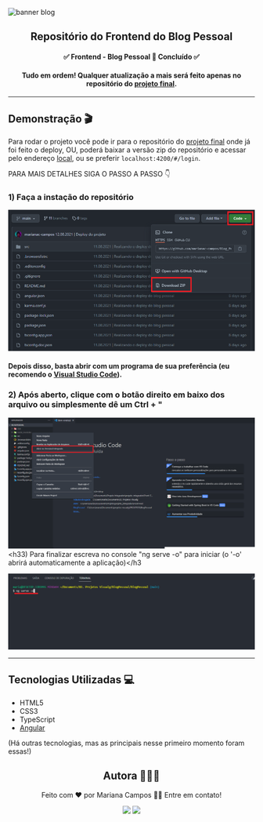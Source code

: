 ![banner blog](https://i.imgur.com/N69z6KK.png)

<h2 align="center">Repositório do Frontend do Blog Pessoal</h2>

<h4 align="center"> ✅ Frontend - Blog Pessoal 📝 Concluído ✅ </h4>
<h4 align="center"> Tudo em ordem! Qualquer atualização a mais será feito apenas no repositório do <a href="https://github.com/marianac-campos/Blog_Pessoal.v3">projeto final</a>.</h4>

----

## Demonstração 🎬 
Para rodar o projeto você pode ir para o repositório do [projeto final](https://github.com/marianac-campos/Blog_Pessoal.v3) onde já foi feito o deploy, OU, poderá baixar a versão zip do repositório e acessar pelo endereço [local](localhost:4200/#/login), ou se preferir `localhost:4200/#/login`.

PARA MAIS DETALHES SIGA O PASSO A PASSO 👇

<h3>1) Faça a instação do repositório</h3>

![passoInstalacao](assets/passoInstalacao.png)
<h4>Depois disso, basta abrir com um programa de sua preferência (eu recomendo o <a href="https://code.visualstudio.com/download">Visual Studio Code</a>).</h4>
<h3>2) Após aberto, clique com o botão direito em baixo dos arquivo ou simplesmente dê um Ctrl + "</h3

![passo1](assets/passo1.png)
<h33) Para finalizar escreva no console "ng serve -o" para iniciar (o '-o' abrirá automaticamente a aplicação)</h3

![passo2](assets/passo2.png)

---

## Tecnologias Utilizadas 💻
- HTML5
- CSS3
- TypeScript
- [Angular](https://angular.io)

(Há outras tecnologias, mas as principais nesse primeiro momento foram essas!)

<div align="center">
<h2>Autora 👩🏻‍💻</h2>
<p>Feito com ❤️ por Mariana Campos 👋🏽 Entre em contato!</p>
<a href="https://www.linkedin.com/in/mariana-campos-br/" target="_blank"><img src="https://img.shields.io/badge/LinkedIn-4FBDC8?style=flat&logo=LinkedIn&logoColor=white&link=https://www.linkedin.com/in/mariana-campos-br/"></a> <a href="mailto:marianacristinadecampos@gmail.com" target="_blank"><img src="https://img.shields.io/badge/Email-E346B9?style=flat&logo=Gmail&logoColor=white&link=mailto:marianacristinadecampos@gmail.com"></a>
</div>
